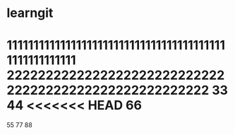 # learngit
111111111111111111111111111111111111111111111111111111
222222222222222222222222222222222222222222222222222222
33
44
<<<<<<< HEAD
66
=======
55
77
88
